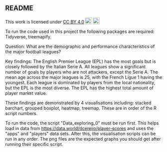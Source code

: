 ## README

<p xmlns:cc="http://creativecommons.org/ns#" >This work is licensed under <a href="https://creativecommons.org/licenses/by/4.0/?ref=chooser-v1" target="_blank" rel="license noopener noreferrer" style="display:inline-block;">CC BY 4.0<img style="height:22px!important;margin-left:3px;vertical-align:text-bottom;" src="https://mirrors.creativecommons.org/presskit/icons/cc.svg?ref=chooser-v1" alt=""><img style="height:22px!important;margin-left:3px;vertical-align:text-bottom;" src="https://mirrors.creativecommons.org/presskit/icons/by.svg?ref=chooser-v1" alt=""></a></p>

To run the code used in this project the following packages are required: Tidyverse, treemapify.

Question: What are the demographic and performance characteristics of the major football leagues?

Key findings: The English Premier League (EPL) has the most goals but is closely followed by the Italian Serie A. All leagues show a significant number of goals by players who are not attackers, except the Serie A. The mean age across the major leagues is 25, with the French Ligue 1 having the youngest. Each league is dominated by players from the local nationality, but the EPL is the most diverse. The EPL has the highest total amount of player market value.

These findings are demonstrated by 4 visualisations including: stacked barchart, grouped boxplot, heatmap, treemap. These are in order of the R script numbers.

To run the code, the script "Data_exploring_0" must be run first. This helps load in data from https://data.world/dcereijo/player-scores and uses the "apps" and "players" data sets. After this, the visualisation scripts can be run in any order. The png files are the expected graphs you should get after running their specific script. 
